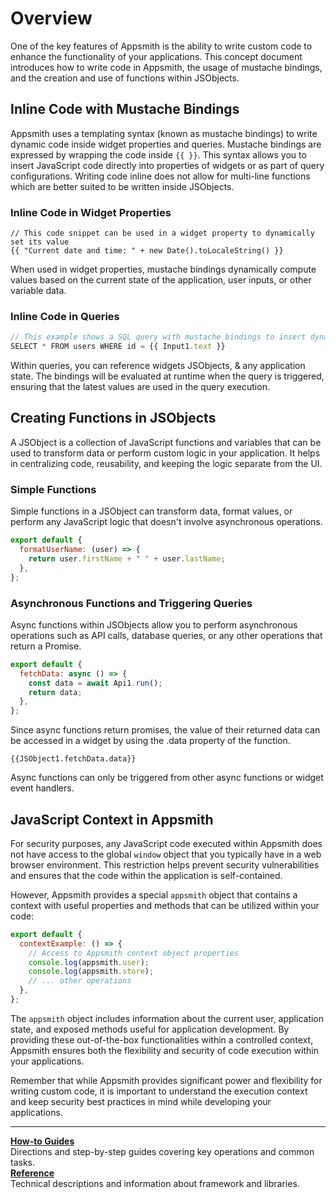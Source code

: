 # Overview

One of the key features of Appsmith is the ability to write custom code to enhance the functionality of your applications. This concept document introduces how to write code in Appsmith, the usage of mustache bindings, and the creation and use of functions within JSObjects.

## Inline Code with Mustache Bindings

Appsmith uses a templating syntax (known as mustache bindings) to write dynamic code inside widget properties and queries. Mustache bindings are expressed by wrapping the code inside `{{ }}`. This syntax allows you to insert JavaScript code directly into properties of widgets or as part of query configurations. Writing code inline does not allow for multi-line functions which are better suited to be written inside JSObjects.

### Inline Code in Widget Properties

```
// This code snippet can be used in a widget property to dynamically set its value
{{ "Current date and time: " + new Date().toLocaleString() }}
```

When used in widget properties, mustache bindings dynamically compute values based on the current state of the application, user inputs, or other variable data.

### Inline Code in Queries

```javascript
// This example shows a SQL query with mustache bindings to insert dynamic values
SELECT * FROM users WHERE id = {{ Input1.text }}
```

Within queries, you can reference widgets JSObjects, & any application state. The bindings will be evaluated at runtime when the query is triggered, ensuring that the latest values are used in the query execution.

## Creating Functions in JSObjects

A JSObject is a collection of JavaScript functions and variables that can be used to transform data or perform custom logic in your application. It helps in centralizing code, reusability, and keeping the logic separate from the UI.

### Simple Functions

Simple functions in a JSObject can transform data, format values, or perform any JavaScript logic that doesn't involve asynchronous operations.

```javascript
export default {
  formatUserName: (user) => {
    return user.firstName + " " + user.lastName;
  },
};
```

### Asynchronous Functions and Triggering Queries

Async functions within JSObjects allow you to perform asynchronous operations such as API calls, database queries, or any other operations that return a Promise.

```javascript
export default {
  fetchData: async () => {
    const data = await Api1.run();
    return data;
  },
};
```

Since async functions return promises, the value of their returned data can be accessed in a widget by using the .data property of the function.

```
{{JSObject1.fetchData.data}}
```

Async functions can only be triggered from other async functions or widget event handlers.

## JavaScript Context in Appsmith

For security purposes, any JavaScript code executed within Appsmith does not have access to the global `window` object that you typically have in a web browser environment. This restriction helps prevent security vulnerabilities and ensures that the code within the application is self-contained.

However, Appsmith provides a special `appsmith` object that contains a context with useful properties and methods that can be utilized within your code:

```javascript
export default {
  contextExample: () => {
    // Access to Appsmith context object properties
    console.log(appsmith.user);
    console.log(appsmith.store);
    // ... other operations
  },
};
```

The `appsmith` object includes information about the current user, application state, and exposed methods useful for application development. By providing these out-of-the-box functionalities within a controlled context, Appsmith ensures both the flexibility and security of code execution within your applications.

Remember that while Appsmith provides significant power and flexibility for writing custom code, it is important to understand the execution context and keep security best practices in mind while developing your applications.

---

<div class="containerGridSampleApp">
   <div class="containerColumnSampleApp columnGrid column-one">
    <div class="containerCol">
      </div> 
      <b><a href="/write-code/how-to-guides">How-to Guides</a></b>
      <div class="containerDescription">
         Directions and step-by-step guides covering key operations and common tasks.
      </div>
   </div>

   <div class="containerColumnSampleApp columnGrid column-two">
   <div class="containerCol">
      </div>
      <b><a href="/write-code/reference"> Reference</a></b>
      <div class="containerDescription"> Technical descriptions and information about framework and libraries.
      </div>
   </div>
</div>
